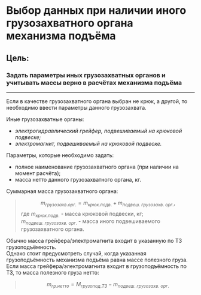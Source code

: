 
# Выбор данных при наличии иного грузозахватного органа механизма подъёма

## Цель:

### Задать параметры иных грузозахватных органов и учитывать массы верно в расчётах механизма подъёма

___

Если в качестве  грузозахватного органа выбран не крюк, а другой, то необходимо ввести параметры данного грузозахвата.

Иные грузозахватные органы:

* *электрогидравлический грейфер, подвешиваемый на крюковой подвеске;*
* *электромагнит, подвешиваемый на крюковой подвеске.*

Параметры, которые необходимо задать:

* полное наименование грузозахватного органа (при наличии на момент расчёта);
* масса нетто данного грузозахватного органа, кг.

Суммарная масса грузозахватного органа:
> $$m_{грузозахв.орг.} = m_{крюк.подв.} + m_{подвеш.\ грузозахв.\ орг.}, $$
где $m_{крюк.подв.}$ - масса крюковой подвески, кг;  
$m_{подвеш.\ грузозахв.\ орг.}$ - масса иного подвешиваемого грузозахватного органа.

Обычно масса грейфера/электромагнита входит в указанную по ТЗ грузоподъёмность.  
Однако стоит предусмотреть случай, когда указанная грузоподъёмность механизма подъёма равна массе полезного груза.  
Если масса грейфера/электромагнита входит в грузоподъёмность по ТЗ, то масса полезного груза нетто:
> $$m_{гр.нетто} = M_{грузопод.ТЗ} - m_{подвеш.\ грузозахв.\ орг.}$$
